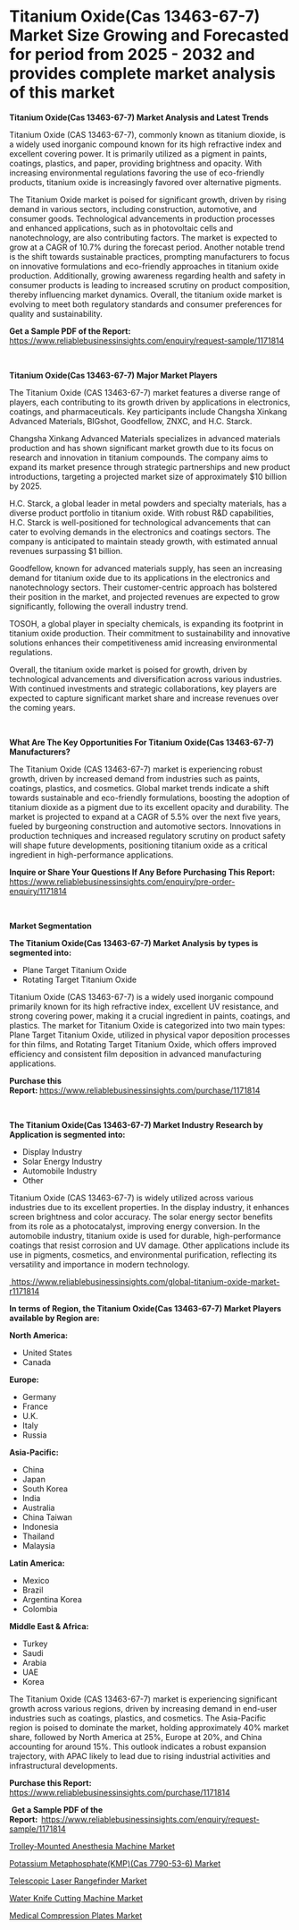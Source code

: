 <p><h1>Titanium Oxide(Cas 13463-67-7) Market Size Growing and Forecasted for period from 2025 - 2032 and provides complete market analysis of this market</h1></p><p><strong>Titanium Oxide(Cas 13463-67-7) Market Analysis and Latest Trends</strong></p>
<p><p>Titanium Oxide (CAS 13463-67-7), commonly known as titanium dioxide, is a widely used inorganic compound known for its high refractive index and excellent covering power. It is primarily utilized as a pigment in paints, coatings, plastics, and paper, providing brightness and opacity. With increasing environmental regulations favoring the use of eco-friendly products, titanium oxide is increasingly favored over alternative pigments.</p><p>The Titanium Oxide market is poised for significant growth, driven by rising demand in various sectors, including construction, automotive, and consumer goods. Technological advancements in production processes and enhanced applications, such as in photovoltaic cells and nanotechnology, are also contributing factors. The market is expected to grow at a CAGR of 10.7% during the forecast period. Another notable trend is the shift towards sustainable practices, prompting manufacturers to focus on innovative formulations and eco-friendly approaches in titanium oxide production. Additionally, growing awareness regarding health and safety in consumer products is leading to increased scrutiny on product composition, thereby influencing market dynamics. Overall, the titanium oxide market is evolving to meet both regulatory standards and consumer preferences for quality and sustainability.</p></p>
<p><strong>Get a Sample PDF of the Report:&nbsp;</strong> <a href="https://www.reliablebusinessinsights.com/enquiry/request-sample/1171814?utm_campaign=2127&utm_medium=2&utm_source=Github&utm_content=ia&utm_term=02022025&utm_id=titanium-oxidecas-13463-67-7">https://www.reliablebusinessinsights.com/enquiry/request-sample/1171814</a></p>
<p>&nbsp;</p>
<p><strong>Titanium Oxide(Cas 13463-67-7) Major Market Players</strong></p>
<p><p>The Titanium Oxide (CAS 13463-67-7) market features a diverse range of players, each contributing to its growth driven by applications in electronics, coatings, and pharmaceuticals. Key participants include Changsha Xinkang Advanced Materials, BIGshot, Goodfellow, ZNXC, and H.C. Starck.</p><p>Changsha Xinkang Advanced Materials specializes in advanced materials production and has shown significant market growth due to its focus on research and innovation in titanium compounds. The company aims to expand its market presence through strategic partnerships and new product introductions, targeting a projected market size of approximately $10 billion by 2025.</p><p>H.C. Starck, a global leader in metal powders and specialty materials, has a diverse product portfolio in titanium oxide. With robust R&D capabilities, H.C. Starck is well-positioned for technological advancements that can cater to evolving demands in the electronics and coatings sectors. The company is anticipated to maintain steady growth, with estimated annual revenues surpassing $1 billion.</p><p>Goodfellow, known for advanced materials supply, has seen an increasing demand for titanium oxide due to its applications in the electronics and nanotechnology sectors. Their customer-centric approach has bolstered their position in the market, and projected revenues are expected to grow significantly, following the overall industry trend.</p><p>TOSOH, a global player in specialty chemicals, is expanding its footprint in titanium oxide production. Their commitment to sustainability and innovative solutions enhances their competitiveness amid increasing environmental regulations.</p><p>Overall, the titanium oxide market is poised for growth, driven by technological advancements and diversification across various industries. With continued investments and strategic collaborations, key players are expected to capture significant market share and increase revenues over the coming years.</p></p>
<p>&nbsp;</p>
<p><strong>What Are The Key Opportunities For Titanium Oxide(Cas 13463-67-7) Manufacturers?</strong></p>
<p><p>The Titanium Oxide (CAS 13463-67-7) market is experiencing robust growth, driven by increased demand from industries such as paints, coatings, plastics, and cosmetics. Global market trends indicate a shift towards sustainable and eco-friendly formulations, boosting the adoption of titanium dioxide as a pigment due to its excellent opacity and durability. The market is projected to expand at a CAGR of 5.5% over the next five years, fueled by burgeoning construction and automotive sectors. Innovations in production techniques and increased regulatory scrutiny on product safety will shape future developments, positioning titanium oxide as a critical ingredient in high-performance applications.</p></p>
<p><strong>Inquire or Share Your Questions If Any Before Purchasing This Report:</strong> <a href="https://www.reliablebusinessinsights.com/enquiry/pre-order-enquiry/1171814?utm_campaign=2127&utm_medium=2&utm_source=Github&utm_content=ia&utm_term=02022025&utm_id=titanium-oxidecas-13463-67-7">https://www.reliablebusinessinsights.com/enquiry/pre-order-enquiry/1171814</a></p>
<p>&nbsp;</p>
<p><strong>Market Segmentation</strong></p>
<p><strong>The Titanium Oxide(Cas 13463-67-7) Market Analysis by types is segmented into:</strong></p>
<p><ul><li>Plane Target Titanium Oxide</li><li>Rotating Target Titanium Oxide</li></ul></p>
<p><p>Titanium Oxide (CAS 13463-67-7) is a widely used inorganic compound primarily known for its high refractive index, excellent UV resistance, and strong covering power, making it a crucial ingredient in paints, coatings, and plastics. The market for Titanium Oxide is categorized into two main types: Plane Target Titanium Oxide, utilized in physical vapor deposition processes for thin films, and Rotating Target Titanium Oxide, which offers improved efficiency and consistent film deposition in advanced manufacturing applications.</p></p>
<p><strong>Purchase this Report:&nbsp;</strong><a href="https://www.reliablebusinessinsights.com/purchase/1171814?utm_campaign=2127&utm_medium=2&utm_source=Github&utm_content=ia&utm_term=02022025&utm_id=titanium-oxidecas-13463-67-7">https://www.reliablebusinessinsights.com/purchase/1171814</a></p>
<p>&nbsp;</p>
<p><strong>The Titanium Oxide(Cas 13463-67-7) Market Industry Research by Application is segmented into:</strong></p>
<p><ul><li>Display Industry</li><li>Solar Energy Industry</li><li>Automobile Industry</li><li>Other</li></ul></p>
<p><p>Titanium Oxide (CAS 13463-67-7) is widely utilized across various industries due to its excellent properties. In the display industry, it enhances screen brightness and color accuracy. The solar energy sector benefits from its role as a photocatalyst, improving energy conversion. In the automobile industry, titanium oxide is used for durable, high-performance coatings that resist corrosion and UV damage. Other applications include its use in pigments, cosmetics, and environmental purification, reflecting its versatility and importance in modern technology.</p></p>
<p><a href="https://www.reliablebusinessinsights.com/global-titanium-oxide-market-r1171814?utm_campaign=2127&utm_medium=2&utm_source=Github&utm_content=ia&utm_term=02022025&utm_id=titanium-oxidecas-13463-67-7">&nbsp;https://www.reliablebusinessinsights.com/global-titanium-oxide-market-r1171814</a></p>
<p><strong>In terms of Region, the Titanium Oxide(Cas 13463-67-7) Market Players available by Region are:</strong></p>
<p>
    <p> <strong> North America: </strong>
        <ul>
            <li>United States</li>
            <li>Canada</li>
        </ul>
        </p> 
    <p> <strong> Europe: </strong>
        <ul>
            <li>Germany</li>
            <li>France</li>
            <li>U.K.</li>
            <li>Italy</li>
            <li>Russia</li>
        </ul>
        </p> 
    <p> <strong> Asia-Pacific: </strong>
        <ul>
            <li>China</li>
            <li>Japan</li>
            <li>South Korea</li>
            <li>India</li>
            <li>Australia</li>
            <li>China Taiwan</li>
            <li>Indonesia</li>
            <li>Thailand</li>
            <li>Malaysia</li>
        </ul>
        </p> 
    <p> <strong> Latin America: </strong>
        <ul>
            <li>Mexico</li>
            <li>Brazil</li>
            <li>Argentina Korea</li>
            <li>Colombia</li>
        </ul>
        </p> 
    <p> <strong> Middle East & Africa: </strong>
        <ul>
            <li>Turkey</li>
            <li>Saudi</li>
            <li>Arabia</li>
            <li>UAE</li>
            <li>Korea</li>
        </ul>
    </p>
    </p>
<p><p>The Titanium Oxide (CAS 13463-67-7) market is experiencing significant growth across various regions, driven by increasing demand in end-user industries such as coatings, plastics, and cosmetics. The Asia-Pacific region is poised to dominate the market, holding approximately 40% market share, followed by North America at 25%, Europe at 20%, and China accounting for around 15%. This outlook indicates a robust expansion trajectory, with APAC likely to lead due to rising industrial activities and infrastructural developments.</p></p>
<p><strong>Purchase this Report: </strong><a href="https://www.reliablebusinessinsights.com/purchase/1171814?utm_campaign=2127&utm_medium=2&utm_source=Github&utm_content=ia&utm_term=02022025&utm_id=titanium-oxidecas-13463-67-7">https://www.reliablebusinessinsights.com/purchase/1171814</a></p>
<p>&nbsp;<strong>Get a Sample PDF of the Report:&nbsp;&nbsp;</strong><a href="https://www.reliablebusinessinsights.com/enquiry/request-sample/1171814?utm_campaign=2127&utm_medium=2&utm_source=Github&utm_content=ia&utm_term=02022025&utm_id=titanium-oxidecas-13463-67-7">https://www.reliablebusinessinsights.com/enquiry/request-sample/1171814</a></p>
<p><strong></strong></p>
<p><p><a href="https://www.linkedin.com/pulse/trolley-mounted-anesthesia-machine-market-size-growing-aq5sf?utm_campaign=2127&utm_medium=2&utm_source=Github&utm_content=ia&utm_term=02022025&utm_id=titanium-oxidecas-13463-67-7">Trolley-Mounted Anesthesia Machine Market</a></p><p><a href="https://github.com/seanmcma708/Market-Research-Report-List-1/blob/main/potassium-metaphosphatekmpcas-7790-53-6-market.md?utm_campaign=2127&utm_medium=2&utm_source=Github&utm_content=ia&utm_term=02022025&utm_id=titanium-oxidecas-13463-67-7">Potassium Metaphosphate(KMP)(Cas 7790-53-6) Market</a></p><p><a href="https://www.linkedin.com/pulse/navigating-telescopic-laser-rangefinder-market-size-trends-15huf?utm_campaign=2127&utm_medium=2&utm_source=Github&utm_content=ia&utm_term=02022025&utm_id=titanium-oxidecas-13463-67-7">Telescopic Laser Rangefinder Market</a></p><p><a href="https://www.linkedin.com/pulse/growth-opportunities-challenges-water-knife-cutting-machine-ogp9f?utm_campaign=2127&utm_medium=2&utm_source=Github&utm_content=ia&utm_term=02022025&utm_id=titanium-oxidecas-13463-67-7">Water Knife Cutting Machine Market</a></p><p><a href="https://www.linkedin.com/pulse/medical-compression-plates-market-scopeexpected-see-significant-fvpef?utm_campaign=2127&utm_medium=2&utm_source=Github&utm_content=ia&utm_term=02022025&utm_id=titanium-oxidecas-13463-67-7">Medical Compression Plates Market</a></p></p>